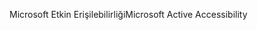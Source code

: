 <span data-ttu-id="b0f3a-101">Microsoft Etkin Erişilebilirliği</span><span class="sxs-lookup"><span data-stu-id="b0f3a-101">Microsoft Active Accessibility</span></span>